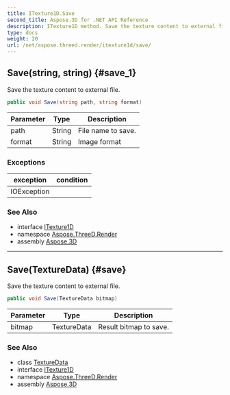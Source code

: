 ```yaml
---
title: ITexture1D.Save
second_title: Aspose.3D for .NET API Reference
description: ITexture1D method. Save the texture content to external file
type: docs
weight: 20
url: /net/aspose.threed.render/itexture1d/save/
---
```

## Save(string, string) {#save_1}

Save the texture content to external file.

```csharp
public void Save(string path, string format)
```

| Parameter | Type | Description |
| --- | --- | --- |
| path | String | File name to save. |
| format | String | Image format |

### Exceptions

| exception | condition |
| --- | --- |
| IOException |  |

### See Also

* interface [ITexture1D](../)
* namespace [Aspose.ThreeD.Render](../../itexture1d/)
* assembly [Aspose.3D](../../../)

---

## Save(TextureData) {#save}

Save the texture content to external file.

```csharp
public void Save(TextureData bitmap)
```

| Parameter | Type | Description |
| --- | --- | --- |
| bitmap | TextureData | Result bitmap to save. |

### See Also

* class [TextureData](../../texturedata/)
* interface [ITexture1D](../)
* namespace [Aspose.ThreeD.Render](../../itexture1d/)
* assembly [Aspose.3D](../../../)


